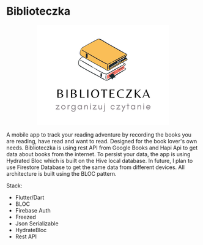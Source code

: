 # Biblioteczka

<div align="center"> <img src="/assets/photo/biblio-white-background.png"> </div>



A mobile app to track your reading adventure by recording the books you are reading, have read and want to read. Designed for the book lover's own needs. 
Biblioteczka is using rest API from Google Books and Hapi Api to get data about books from the internet. To persist your data, the app is using Hydrated Bloc which is built on the Hive local database. In future, I plan to use Firestore Database to get the same data from different devices. All architecture is built using the BLOC pattern. 

Stack:

* Flutter/Dart
* BLOC
* Firebase Auth
* Freezed
* Json Serializable
* HydrateBloc
* Rest API